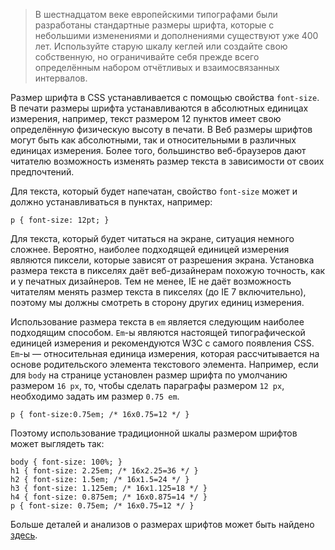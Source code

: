 > В шестнадцатом веке европейскими типографами были разработаны стандартные размеры шрифта, которые с небольшими изменениями и дополнениями существуют уже 400 лет. Используйте старую шкалу кеглей или создайте свою собственную, но ограничивайте себя прежде всего определённым набором отчётливых и взаимосвязанных интервалов.

Размер шрифта в <abbr>CSS</abbr> устанавливается с помощью свойства `font-size`. В печати размеры шрифта устанавливаются в абсолютных единицах измерения, например, текст размером 12 пунктов имеет свою определённую физическую высоту в печати. В Веб размеры шрифтов могут быть как абсолютными, так и относительными в различных единицах измерения. Более того, большинство веб-браузеров дают читателю возможность изменять размер текста в зависимости от своих предпочтений.

Для текста, который будет напечатан, свойство `font-size` может и  должно устанавливаться в пунктах, например:

	p { font-size: 12pt; }

Для текста, который будет читаться на экране, ситуация немного сложнее. Вероятно, наиболее подходящей единицей измерения являются пиксели, которые зависят от разрешения экрана. Установка размера текста в пикселях даёт веб-дизайнерам похожую точность, как и у печатных дизайнеров. Тем не менее, <abbr>IE</abbr> не даёт возможность читателям менять размер текста в пикселях (до <abbr>IE</abbr> 7 включительно), поэтому мы должны смотреть в сторону других единиц измерения.

Использование размера текста в `em` является следующим наиболее подходящим способом. `Em`-ы являются настоящей типографической единицей измерения и рекомендуются <abbr>W3C</abbr> с самого появления <abbr>CSS</abbr>. `Em`-ы — относительная единица измерения, которая рассчитывается на основе родительского элемента текстового элемента. Например, если для `body` на странице установлен размер шрифта по умолчанию размером `16 px`, то, чтобы сделать параграфы размером `12 px`, необходимо задать им размер `0.75 em`.

	p { font-size:0.75em; /* 16x0.75=12 */ }

Поэтому использование традиционной шкалы размером шрифтов может выглядеть так:

	body { font-size: 100%; }
	h1 { font-size: 2.25em; /* 16x2.25=36 */ }
	h2 { font-size: 1.5em; /* 16x1.5=24 */ }
	h3 { font-size: 1.125em; /* 16x1.125=18 */ }
	h4 { font-size: 0.875em; /* 16x0.875=14 */ }
	p { font-size: 0.75em; /* 16x0.75=12 */ }

Больше деталей и анализов о размерах шрифтов может быть найдено [здесь](http://alistapart.com/article/howtosizetextincss).